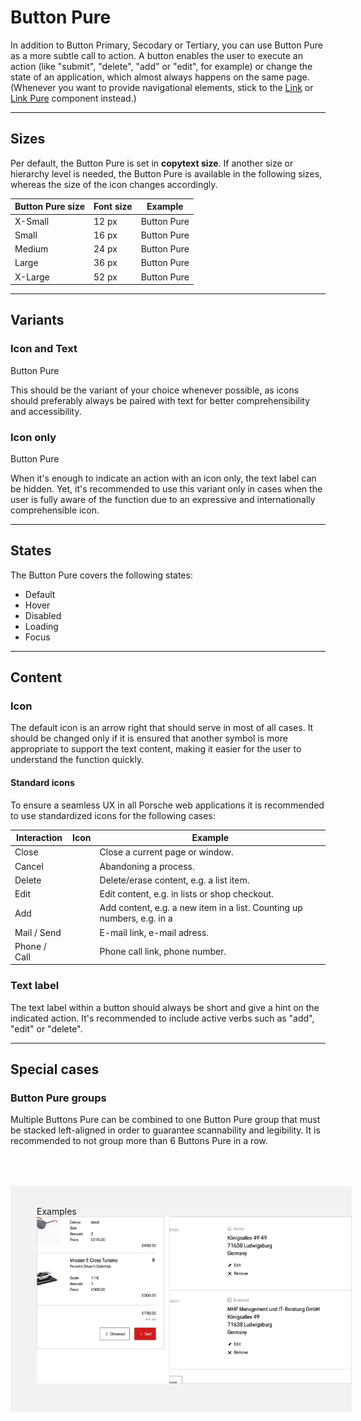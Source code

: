 # Button Pure

In addition to Button Primary, Secodary or Tertiary, you can use Button Pure as a more subtle call to action. A button enables the user to execute an action (like "submit", "delete", "add" or "edit", for example) or change the state of an application, which almost always happens on the same page. (Whenever you want to provide navigational elements, stick to the [Link](#/web/navigation/link) or [Link Pure](#/web/navigation/link-pure) component instead.)

---

## Sizes

Per default, the Button Pure is set in **copytext size**. If another size or hierarchy level is needed, the Button Pure is available in the following sizes, whereas the size of the icon changes accordingly. 


| Button Pure size | Font size | Example |
|------|------|------|
| X-Small | 12 px | <p-button-pure size="x-small">Button Pure</p-button-pure> |
| Small | 16 px | <p-button-pure size="small">Button Pure</p-button-pure> |
| Medium | 24 px | <p-button-pure size="medium">Button Pure</p-button-pure> |
| Large | 36 px | <p-button-pure size="large">Button Pure</p-button-pure> |
| X-Large | 52 px | <p-button-pure size="x-large">Button Pure</p-button-pure> |

--- 

## Variants

### Icon and Text

<p-button-pure size="large">Button Pure</p-button-pure>

This should be the variant of your choice whenever possible, as icons should preferably always be paired with text for better comprehensibility and accessibility.

### Icon only

<p-button-pure size="large" hide-label="true">Button Pure</p-button-pure>

When it's enough to indicate an action with an icon only, the text label can be hidden. Yet, it's recommended to use this variant only in cases when the user is fully aware of the function due to an expressive and internationally comprehensible icon. 

---

## States

The Button Pure covers the following states:

* Default
* Hover
* Disabled
* Loading
* Focus

---

## Content

### Icon
The default icon is an arrow right that should serve in most of all cases. It should be changed only if it is ensured that another symbol is more appropriate to support the text content, making it easier for the user to understand the function quickly. 


#### Standard icons

To ensure a seamless UX in all Porsche web applications it is recommended to use standardized icons for the following cases:

| Interaction | Icon | Example |
|----|----|----|
| Close | <p-icon name="close" aria-label="Close"></p-icon> | Close a current page or window. |
| Cancel | <p-icon name="close" aria-label="Close"></p-icon> | Abandoning a process. |
| Delete | <p-icon name="delete" aria-label="Delete"></p-icon> | Delete/erase content, e.g. a list item. | 
| Edit | <p-icon name="edit" aria-label="Edit"></p-icon> | Edit content, e.g. in lists or shop checkout. | 	
| Add | <p-icon name="plus" aria-label="Plus"></p-icon> | Add content, e.g. a new item in a list. Counting up numbers, e.g. in a   | 
| Mail / Send | <p-icon name="email" aria-label="E-Mail"></p-icon> | E-mail link, e-mail adress. | 
| Phone / Call | <p-icon name="phone" aria-label="Phone"></p-icon> | Phone call link, phone number. | 


### Text label 

The text label within a button should always be short and give a hint on the indicated action. It's recommended to include active verbs such as "add", "edit" or "delete". 

---

## Special cases

### Button Pure groups

Multiple Buttons Pure can be combined to one Button Pure group that must be stacked left-aligned in order to guarantee scannability and legibility. It is recommended to not group more than 6 Buttons Pure in a row.

<div style="background:#F2F2F2; width:100%; margin-top: 64px; padding-top: 32px; padding-left: 42px; padding-bottom: 42px;">
    <p-headline variant="headline-3" tag="h3" style="margin-bottom: 24px;">Examples</p-headline>
    <img src="./assets/button-pure.png" alt=""/>
</div>
